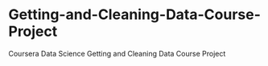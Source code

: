 # Getting-and-Cleaning-Data-Course-Project
Coursera Data Science Getting and Cleaning Data Course Project
